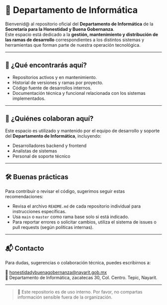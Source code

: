 # 🏢 Departamento de Informática

Bienvenid@ al repositorio oficial del **Departamento de Informática** de la **Secretaría para la Honestidad y Buena Gobernanza**.  
Este espacio está dedicado a la **gestión, mantenimiento y distribución de las ramas de desarrollo** correspondientes a los distintos sistemas y herramientas que forman parte de nuestra operación tecnológica.

---

## 📁 ¿Qué encontrarás aquí?

- Repositorios activos y en mantenimiento.
- Historial de versiones y ramas por proyecto.
- Código fuente de desarrollos internos.
- Documentación técnica y funcional relacionada con los sistemas implementados.

---

## 👥 ¿Quiénes colaboran aquí?

Este espacio es utilizado y mantenido por el equipo de desarrollo y soporte del **Departamento de Informática**, incluyendo:

- Desarrolladores backend y frontend
- Analistas de sistemas
- Personal de soporte técnico

---

## 🛠️ Buenas prácticas

Para contribuir o revisar el código, sugerimos seguir estas recomendaciones:

- Revisa el archivo `README.md` de cada repositorio individual para instrucciones específicas.
- Usa `main` o `master` como rama base solo si está indicado.
- Para reportar errores o solicitar cambios, utiliza el sistema de issues o pull requests (según políticas internas).

---

## 📬 Contacto

Para dudas, sugerencias o colaboración técnica, puedes escribirnos a:

📧 honestidadybuenagobernanza@nayarit.gob.mx  
📍 Departamento de Informática, zacatecas 30, Col. Centro. Tepic, Nayarit.

---

> 🚨 Este repositorio es de uso interno. Por favor, no compartas información sensible fuera de la organización.
